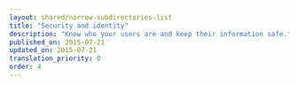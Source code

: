 ```yaml
---
layout: shared/narrow-subdirectories-list
title: "Security and identity"
description: "Know who your users are and keep their information safe."
published_on: 2015-07-21
updated_on: 2015-07-21
translation_priority: 0
order: 4
---
```


